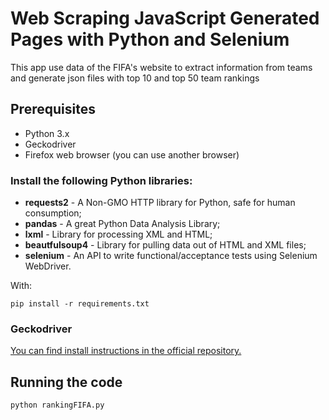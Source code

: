# Web Scraping JavaScript Generated Pages with Python and Selenium
This app use data of the FIFA's website to extract information from teams and generate json files with top 10 and top 50 team rankings

## Prerequisites

* Python 3.x
* Geckodriver
* Firefox web browser (you can use another browser)

### Install the following Python libraries:

 * **requests2** - A Non-GMO HTTP library for Python, safe for human consumption;
 * **pandas** - A great Python Data Analysis Library;
 * **lxml** - Library for processing XML and HTML;
 * **beautfulsoup4** - Library for pulling data out of HTML and XML files;
 * **selenium** - An API to write functional/acceptance tests using Selenium WebDriver.

With:
```
pip install -r requirements.txt
```

### Geckodriver 

[You can find install instructions in the official repository.](https://github.com/mozilla/geckodriver/releases)


## Running the code

```
python rankingFIFA.py
```
